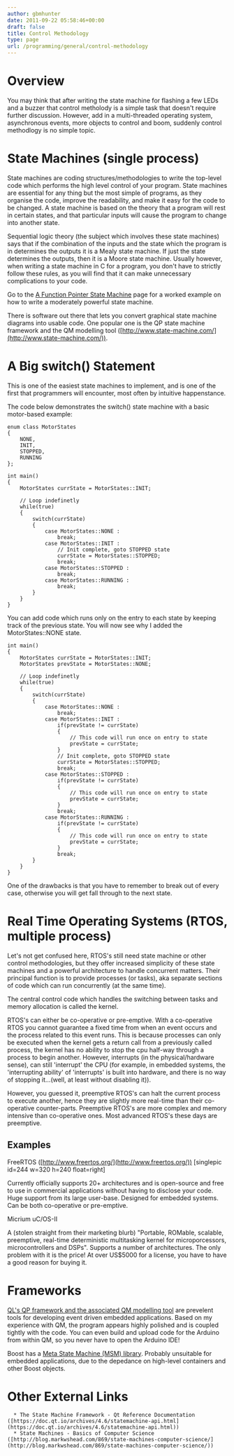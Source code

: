 ```yaml
---
author: gbmhunter
date: 2011-09-22 05:58:46+00:00
draft: false
title: Control Methodology
type: page
url: /programming/general/control-methodology
---
```


# Overview




You may think that after writing the state machine for flashing a few LEDs and a buzzer that control metholody is a simple task that doesn't require further discussion. However, add in a multi-threaded operating system, asynchronous events, more objects to control and boom, suddenly control methodlogy is no simple topic.




# State Machines (single process)




State machines are coding structures/methodologies to write the top-level code which performs the high level control of your program. State machines are essential for any thing but the most simple of programs, as they organise the code, improve the readability, and make it easy for the code to be changed. A state machine is based on the theory that a program will rest in certain states, and that particular inputs will cause the program to change into another state.




Sequential logic theory (the subject which involves these state machines) says that if the combination of the inputs and the state which the program is in determines the outputs it is a Mealy state machine. If just the state determines the outputs, then it is a Moore state machine. Usually however, when writing a state machine in C for a program, you don't have to strictly follow these rules, as you will find that it can make unnecessary complications to your code.




Go to the [A Function Pointer State Machine](http://blog.mbedded.ninja/programming/c-programming/control-methodology/a-function-pointer-based-state-machine) page for a worked example on how to write a moderately powerful state machine.




There is software out there that lets you convert graphical state machine diagrams into usable code. One popular one is the QP state machine framework and the QM modelling tool ([http://www.state-machine.com/](http://www.state-machine.com/)).




# A Big switch() Statement




This is one of the easiest state machines to implement, and is one of the first that programmers will encounter, most often by intuitive happenstance.




The code below demonstrates the switch() state machine with a basic motor-based example:



    
    enum class MotorStates
    {
    	NONE,
    	INIT,
    	STOPPED,
    	RUNNING
    };
    
    int main()
    {
    	MotorStates currState = MotorStates::INIT;
    
    	// Loop indefinetly
    	while(true)
    	{
    		switch(currState)
    		{
    			case MotorStates::NONE :
    				break;
    			case MotorStates::INIT :
    				// Init complete, goto STOPPED state
    				currState = MotorStates::STOPPED;
    				break;
    			case MotorStates::STOPPED :
    				break;
    			case MotorStates::RUNNING :
    				break;
    		}
    	}
    }
    




You can add code which runs only on the entry to each state by keeping track of the previous state. You will now see why I added the MotorStates::NONE state.



    
    int main()
    {
    	MotorStates currState = MotorStates::INIT;
    	MotorStates prevState = MotorStates::NONE;
    	
    	// Loop indefinetly
    	while(true)
    	{
    		switch(currState)
    		{
    			case MotorStates::NONE :
    				break;
    			case MotorStates::INIT :
    				if(prevState != currState)
    				{
    					// This code will run once on entry to state
    					prevState = currState;
    				}
    				// Init complete, goto STOPPED state
    				currState = MotorStates::STOPPED;
    				break;
    			case MotorStates::STOPPED :
    				if(prevState != currState)
    				{
    					// This code will run once on entry to state
    					prevState = currState;
    				}
    				break;
    			case MotorStates::RUNNING :
    				if(prevState != currState)
    				{
    					// This code will run once on entry to state
    					prevState = currState;
    				}
    				break;
    		}
    	}
    }
    




One of the drawbacks is that you have to remember to break out of every case, otherwise you will get fall through to the next state.




# Real Time Operating Systems (RTOS, multiple process)




Let's not get confused here, RTOS's still need state machine or other control methodologies, but they offer increased simplicity of these state machines and a powerful architecture to handle concurrent matters. Their principal function is to provide processes (or tasks), aka separate sections of code which can run concurrently (at the same time).




The central control code which handles the switching between tasks and memory allocation is called the kernel.




RTOS's can either be co-operative or pre-emptive. With a co-operative RTOS you cannot guarantee a fixed time from when an event occurs and the process related to this event runs. This is because processes can only be executed when the kernel gets a return call from a previously called process, the kernel has no ability to stop the cpu half-way through a process to begin another. However, interrupts (in the physical/hardware sense), can still 'interrupt' the CPU (for example, in embedded systems, the 'interrupting ability' of 'interrupts' is built into hardware, and there is no way of stopping it...(well, at least without disabling it)).




However, you guessed it, preemptive RTOS's can halt the current process to execute another, hence they are slightly more real-time than their co-operative counter-parts. Preemptive RTOS's are more complex and memory intensive than co-operative ones. Most advanced RTOS's these days are preemptive.




## Examples




FreeRTOS ([http://www.freertos.org/](http://www.freertos.org/)) [singlepic id=244 w=320 h=240 float=right]




Currently officially supports 20+ architectures and is open-source and free to use in commercial applications without having to disclose your code. Huge support from its large user-base. Designed for embedded systems. Can be both co-operative or pre-emptive.




Micrium uC/OS-II




A (stolen straight from their marketing blurb) "Portable, ROMable, scalable, preemptive, real-time deterministic multitasking kernel for microporcessors, microcontrollers and DSPs". Supports a number of architectures. The only problem with it is the price! At over US$5000 for a license, you have to have a good reason for buying it.




# Frameworks




[QL's QP framework and the associated QM modelling tool](http://www.state-machine.com/) are prevelent tools for developing event driven embedded applications. Based on my experience with QM, the program appears highly polished and is coupled tightly with the code. You can even build and upload code for the Arduino from within QM, so you never have to open the Arduino IDE!




Boost has a [Meta State Machine (MSM) library](http://www.boost.org/doc/libs/1_55_0/libs/msm/doc/HTML/index.html). Probably unsuitable for embedded applications, due to the depedance on high-level containers and other Boost objects.




# Other External Links





	  * The State Machine Framework - Qt Reference Documentation ([https://doc.qt.io/archives/4.6/statemachine-api.html](https://doc.qt.io/archives/4.6/statemachine-api.html))
	  * State Machines - Basics of Computer Science ([http://blog.markwshead.com/869/state-machines-computer-science/](http://blog.markwshead.com/869/state-machines-computer-science/))

